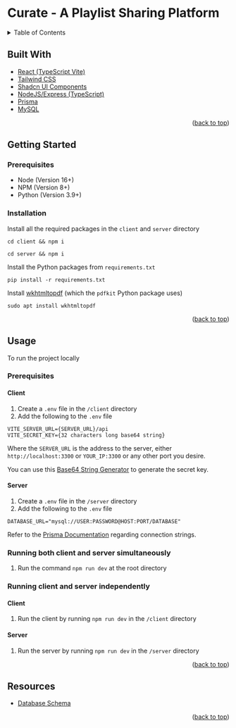 <a name="readme-top"></a>

<!-- PROJECT LOGO -->

# Curate - A Playlist Sharing Platform

<!-- TABLE OF CONTENTS -->
<details>
  <summary>Table of Contents</summary>
  <ol>
    <li>
      <a href="#built-with">Built With</a></li>
    </li>
    <li>
      <a href="#getting-started">Getting Started</a>
      <ul>
        <li><a href="#prerequisites">Prerequisites</a></li>
        <li><a href="#installation">Installation</a></li>
      </ul>
    </li>
    <li><a href="#usage">Usage</a></li>
    <li><a href="#resources">Resources</a></li>
  </ol>
</details>

## Built With

- [React (TypeScript Vite)](https://vitejs.dev/)
- [Tailwind CSS](https://tailwindcss.com/)
- [Shadcn UI Components](https://ui.shadcn.com/)
- [NodeJS/Express (TypeScript)](https://expressjs.com/)
- [Prisma](https://www.prisma.io/)
- [MySQL](https://www.mysql.com/)

<p align="right">(<a href="#readme-top">back to top</a>)</p>

## Getting Started

### Prerequisites

- Node (Version 16+)
- NPM (Version 8+)
- Python (Version 3.9+)

### Installation

Install all the required packages in the `client` and `server` directory

```
cd client && npm i

cd server && npm i
```

Install the Python packages from `requirements.txt`

```
pip install -r requirements.txt
```

Install [wkhtmltopdf](https://wkhtmltopdf.org/downloads.html) (which the `pdfkit` Python package uses)

```
sudo apt install wkhtmltopdf
```

<p align="right">(<a href="#readme-top">back to top</a>)</p>

## Usage

To run the project locally

### Prerequisites

#### Client

1.  Create a `.env` file in the `/client` directory
2.  Add the following to the `.env` file

```
VITE_SERVER_URL={SERVER_URL}/api
VITE_SECRET_KEY={32 characters long base64 string}
```

Where the `SERVER_URL` is the address to the server, either `http://localhost:3300` or `YOUR_IP:3300` or any other port you desire.

You can use this [Base64 String Generator](https://generate.plus/en/base64) to generate the secret key.

#### Server

1.  Create a `.env` file in the `/server` directory
2.  Add the following to the `.env` file

```
DATABASE_URL="mysql://USER:PASSWORD@HOST:PORT/DATABASE"
```

Refer to the [Prisma Documentation](https://pris.ly/d/connection-strings) regarding connection strings.

### Running both client and server simultaneously

1. Run the command `npm run dev` at the root directory

### Running client and server independently

#### Client

1.  Run the client by running `npm run dev` in the `/client` directory

#### Server

1.  Run the server by running `npm run dev` in the `/server` directory

<p align="right">(<a href="#readme-top">back to top</a>)</p>

## Resources

- [Database Schema](https://dbdiagram.io/d/6489cc7e722eb77494f57f59)

<p align="right">(<a href="#readme-top">back to top</a>)</p>
